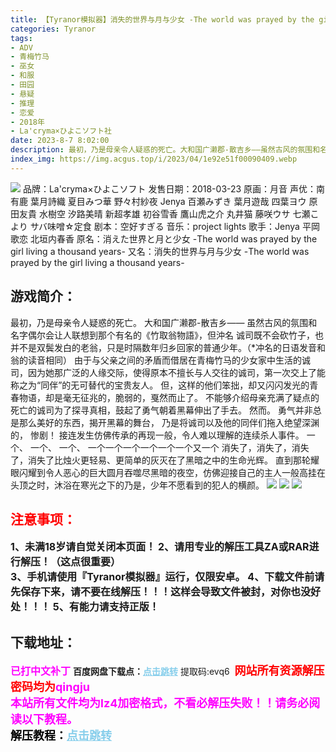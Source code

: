 ```yaml
---
title: 【Tyranor模拟器】消失的世界与月与少女 -The world was prayed by the girl living a thousand years-
categories: Tyranor
tags:
- ADV
- 青梅竹马
- 巫女
- 和服
- 田园
- 悬疑
- 推理
- 恋爱
- 2018年
- La'cryma×ひよこソフト社
date: 2023-8-7 8:02:00
description: 最初，乃是母亲令人疑惑的死亡。大和国广濑郡-散吉乡——虽然古风的氛围和名字偶尔会让人联想到那个有名的《竹取翁物語》，但沖名 诚司既不会砍竹子，也并不是双鬓发白的老翁，只是时隔数年归乡回家的普通少年。（*冲名的日语发音和翁的读音相同）
index_img: https://img.acgus.top/i/2023/04/1e92e51f00090409.webp
---
```

![](https://img.acgus.top/i/2023/04/1e92e51f00090409.webp)
品牌：La'cryma×ひよこソフト
发售日期：2018-03-23
原画：月音
声优：南有鹿 葉月詩織 夏目みつ華 野々村紗夜 Jenya 百瀬みずき 葉月遊哉 四葉ヨウ 原田友貴 水樹空 汐路美晴 新超孝雄 初谷雪香 鷹山虎之介 丸井猫 藤咲ウサ 七瀬こより サバ味噌☆定食
剧本：空好すぎる
音乐：project lights
歌手：Jenya 平岡歌恋 北垣内春香
原名：消えた世界と月と少女 -The world was prayed by the girl living a thousand years-
又名：消失的世界与月与少女 -The world was prayed by the girl living a thousand years-

## 游戏简介：
最初，乃是母亲令人疑惑的死亡。
大和国广濑郡-散吉乡——
虽然古风的氛围和名字偶尔会让人联想到那个有名的《竹取翁物語》，但沖名 诚司既不会砍竹子，也并不是双鬓发白的老翁，只是时隔数年归乡回家的普通少年。（*冲名的日语发音和翁的读音相同）
由于与父亲之间的矛盾而借居在青梅竹马的少女家中生活的诚司，因为她那广泛的人缘交际，使得原本不擅长与人交往的诚司，第一次交上了能称之为“同伴”的无可替代的宝贵友人。
但，这样的他们笨拙，却又闪闪发光的青春物语，却是毫无征兆的，脆弱的，戛然而止了。
不能够介绍母亲充满了疑点的死亡的诚司为了探寻真相，鼓起了勇气朝着黑幕伸出了手去。
然而。
勇气并非总是那么美好的东西，揭开黑幕的舞台，
乃是将诚司以及他的同伴们拖入绝望深渊的，
惨剧！
接连发生仿佛传承的再现一般，令人难以理解的连续杀人事件。
一个、
一个、
一个、
一个一个一个一个一个一个又一个
消失了，消失了，消失了，消失了比烛火更轻易、更简单的灰灭在了黑暗之中的生命光辉。
直到那轮耀眼闪耀到令人恶心的巨大圆月吞噬尽黑暗的夜空，仿佛迎接自己的主人一般高挂在头顶之时，沐浴在寒光之下的乃是，少年不愿看到的犯人的横颜。
![](https://img.acgus.top/i/2023/04/6888ef280b090421.webp)
![](https://img.acgus.top/i/2023/04/ce7ac6fa14090417.webp)
![](https://img.acgus.top/i/2023/04/2589082469090413.webp)



## <font color=#FF0000 >注意事项：</font>
<font size=3><b>1、未满18岁请自觉关闭本页面！
2、请用专业的解压工具ZA或RAR进行解压！（这点很重要）           
3、手机请使用『Tyranor模拟器』运行，仅限安卓。
4、下载文件前请先保存下来，请不要在线解压！！！这样会导致文件被封，对你也没好处！！！
5、有能力请支持正版！</b></font>

## 下载地址：
<font color=#FF00FF size=3><b>已打中文补丁</b></font>
<b>百度网盘下载点：</b><a href="https://pan.baidu.com/s/1xjh084CWX7blOg5GELPEkg?pwd=evq6" style="color: #87CEEB;"><b>点击跳转</b></a> 提取码:evq6
<a style="padding: 0" href="https://post.qingju.org/AD/"><img style="max-width:100%" src="https://img.acgus.top/i/2024/07/478f689b8021d8d499ab43d21acf137a.gif" alt=""></a>
<b><font color=#FF0000 size=4>网站所有资源解压密码均为</b></font><b><font color=#FF00FF size=4>qingju</font><font color=#FF0000 ></font></b><br><b><font color=#FF00FF size=4>本站所有文件均为lz4加密格式，不看必解压失败！！请务必阅读以下教程。</b></font><br><b><font color=#000 size=4>解压教程：</b><a href="https://post.qingju.org/tutorial/000/" style="color: #87CEEB;"><b>点击跳转</b></a>